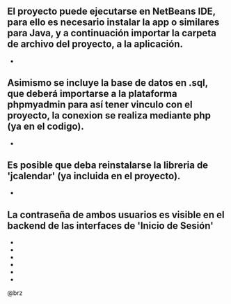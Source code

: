 El proyecto puede ejecutarse en NetBeans IDE, para ello es necesario instalar la app o similares para Java, y a continuación importar la carpeta de archivo del proyecto, a la aplicación.
-
-
Asimismo se incluye la base de datos en .sql, que deberá importarse a la plataforma phpmyadmin para así tener vinculo con el proyecto, la conexion se realiza mediante php (ya en el codigo).
-
-
Es posible que deba reinstalarse la libreria de 'jcalendar' (ya incluida en el proyecto).
-
-
La contraseña de ambos usuarios es visible en el backend de las interfaces de 'Inicio de Sesión'
-
-
-
-
-
-
-
@brz
